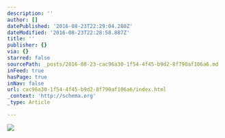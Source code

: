 ```yaml
---
description: ''
author: []
datePublished: '2016-08-23T22:29:04.280Z'
dateModified: '2016-08-23T22:28:58.887Z'
title: ''
publisher: {}
via: {}
starred: false
sourcePath: _posts/2016-08-23-cac96a30-1f54-4f45-b9d2-8f790af106a6.md
inFeed: true
hasPage: true
inNav: false
url: cac96a30-1f54-4f45-b9d2-8f790af106a6/index.html
_context: 'http://schema.org'
_type: Article

---
```

![](https://the-grid-user-content.s3-us-west-2.amazonaws.com/88b9e303-63d6-4798-a332-c704cc00260c.jpg)